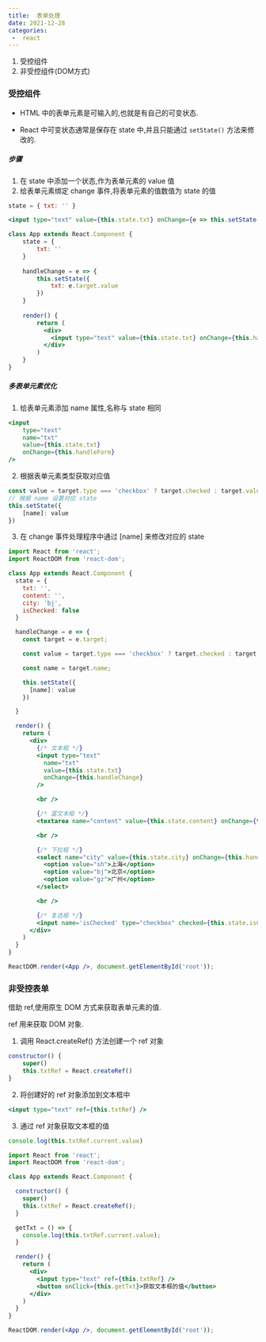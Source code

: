 ```yaml
---
title:  表单处理
date: 2021-12-28
categories:
 -  react
---
```


1. 受控组件
2. 非受控组件(DOM方式)

### 受控组件

- HTML 中的表单元素是可输入的,也就是有自己的可变状态.

- React 中可变状态通常是保存在 state 中,并且只能通过 `setState()` 方法来修改的.

##### 步骤

1. 在 state 中添加一个状态,作为表单元素的 value 值
2. 给表单元素绑定 change 事件,将表单元素的值数值为 state 的值

```jsx
state = { txt: '' }
```

```jsx
<input type="text" value={this.state.txt} onChange={e => this.setState({ txt: e.target.value })} />
```

```jsx
class App extends React.Component {
    state = {
        txt: ''
    }
    
    handleChange = e => {
        this.setState({
            txt: e.target.value
        })
    }
    
    render() {
        return (
          <div>
            <input type="text" value={this.state.txt} onChange={this.handleChange} />
          </div>
        )
    }
}
```

##### 多表单元素优化

1. 给表单元素添加 name 属性,名称与 state 相同

```jsx
<input 
    type="text"
    name="txt"
    value={this.state.txt}
    onChange={this.handleForm}
/>
```

2. 根据表单元素类型获取对应值

```jsx
const value = target.type === 'checkbox' ? target.checked : target.value;
// 根据 name 设置对应 state
this.setState({
    [name]: value
})
```

3. 在 change 事件处理程序中通过 [name] 来修改对应的 state

```jsx
import React from 'react';
import ReactDOM from 'react-dom';

class App extends React.Component {
  state = {
    txt: '',
    content: '',
    city: 'bj',
    isChecked: false
  }

  handleChange = e => {
    const target = e.target;

    const value = target.type === 'checkbox' ? target.checked : target.value;

    const name = target.name;

    this.setState({
      [name]: value
    })

  }

  render() {
    return (
      <div>
        {/* 文本框 */}
        <input type="text"
          name="txt"
          value={this.state.txt}
          onChange={this.handleChange}
        />

        <br />

        {/* 富文本框 */}
        <textarea name="content" value={this.state.content} onChange={this.handleChange}></textarea>

        <br />

        {/* 下拉框 */}
        <select name="city" value={this.state.city} onChange={this.handleChange}>
          <option value="sh">上海</option>
          <option value="bj">北京</option>
          <option value="gz">广州</option>
        </select>

        <br />

        {/* 复选框 */}
        <input name='isChecked' type="checkbox" checked={this.state.isChecked} onChange={this.handleChange} />
      </div>
    )
  }
}

ReactDOM.render(<App />, document.getElementById('root'));
```

### 非受控表单

借助 ref,使用原生 DOM 方式来获取表单元素的值.

ref 用来获取 DOM 对象.

1. 调用 React.createRef() 方法创建一个 ref 对象

```js
constructor() {
    super()
    this.txtRef = React.createRef()
}
```

2. 将创建好的 ref 对象添加到文本框中

```jsx
<input type="text" ref={this.txtRef} />
```

3. 通过 ref 对象获取文本框的值

```js
console.log(this.txtRef.current.value)
```

```jsx
import React from 'react';
import ReactDOM from 'react-dom';

class App extends React.Component {

  constructor() {
    super()
    this.txtRef = React.createRef();
  }

  getTxt = () => {
    console.log(this.txtRef.current.value);
  }

  render() {
    return (
      <div>
        <input type="text" ref={this.txtRef} />
        <button onClick={this.getTxt}>获取文本框的值</button>
      </div>
    )
  }
}

ReactDOM.render(<App />, document.getElementById('root'));
```

